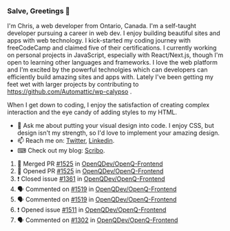 ### Salve, Greetings 👋

I'm Chris, a web developer from Ontario, Canada. I'm a self-taught developer pursuing a career in web dev. I enjoy building beautiful sites and apps with web technology.
I kick-started my coding journey with freeCodeCamp and claimed five of their certifications.  I currently working on personal projects in JavaScript, especially with React/Next.js, though I'm open to learning other languages and frameworks. I love the web platform and I'm excited by the powerful technolgies which can developers can efficiently build amazing sites and apps with. Lately I've been getting my feet wet with larger projects by contributing to https://github.com/Automattic/wp-calypso .

When I get down to coding, I enjoy the satisfaction of creating complex interaction and the eye candy of adding styles to my HTML. 

- 💬 Ask me about putting your visual design into code. I enjoy CSS, but design isn't my strength, so I'd love to implement your amazing design.
- 📫 Reach me on: [Twitter](https://twitter.com/Christo28120856), [Linkedin](https://www.linkedin.com/in/christopher-stevers-07b9a5204/).
- ⌨ Check out my blog: [Scribo](https://christopherstevers.cf).
<!--
**Christopher-Stevers/Christopher-Stevers** is a ✨ _special_ ✨ repository because its `README.md` (this file) appears on your GitHub profile.

Here are some ideas to get you started:

- 🔭 I’m currently working on ...
- 🌱 I’m currently learning ...
- 👯 I’m looking to collaborate on ...
- 🤔 I’m looking for help with ...
- 😄 Pronouns: ...
- ⚡ Fun fact: ...
-->

<!--START_SECTION:activity-->
1. 🎉 Merged PR [#1525](https://github.com/OpenQDev/OpenQ-Frontend/pull/1525) in [OpenQDev/OpenQ-Frontend](https://github.com/OpenQDev/OpenQ-Frontend)
2. 💪 Opened PR [#1525](https://github.com/OpenQDev/OpenQ-Frontend/pull/1525) in [OpenQDev/OpenQ-Frontend](https://github.com/OpenQDev/OpenQ-Frontend)
3. ❗️ Closed issue [#1361](https://github.com/OpenQDev/OpenQ-Frontend/issues/1361) in [OpenQDev/OpenQ-Frontend](https://github.com/OpenQDev/OpenQ-Frontend)
4. 🗣 Commented on [#1519](https://github.com/OpenQDev/OpenQ-Frontend/issues/1519) in [OpenQDev/OpenQ-Frontend](https://github.com/OpenQDev/OpenQ-Frontend)
5. 🗣 Commented on [#1519](https://github.com/OpenQDev/OpenQ-Frontend/issues/1519) in [OpenQDev/OpenQ-Frontend](https://github.com/OpenQDev/OpenQ-Frontend)
6. ❗️ Opened issue [#1511](https://github.com/OpenQDev/OpenQ-Frontend/issues/1511) in [OpenQDev/OpenQ-Frontend](https://github.com/OpenQDev/OpenQ-Frontend)
7. 🗣 Commented on [#1302](https://github.com/OpenQDev/OpenQ-Frontend/issues/1302) in [OpenQDev/OpenQ-Frontend](https://github.com/OpenQDev/OpenQ-Frontend)
<!--END_SECTION:activity-->
